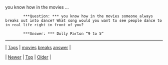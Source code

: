 <!--
title: you know how in the movies someone always breaks out into dance? What song would you want to see people dance to in real life right in front of you?
date: 2020-06-28T15:27:00.307Z
tags: movies, breaks, answer
-->


you know how in the movies ...


            ***Question: *** you know how in the movies someone always breaks out into dance? What song would you want to see people dance to in real life right in front of you?

            ***Answer: *** Dolly Parton “9 to 5”
            

<!--BOTTOM-POST-NAVIGATION-->
---

| [Tags](tags.md) | [movies](tag-movies.md) [breaks](tag-breaks.md) [answer](tag-answer.md) |

| [Newer](87218216036.md) | [Top](index.md) | [Older](87267409276.md) |